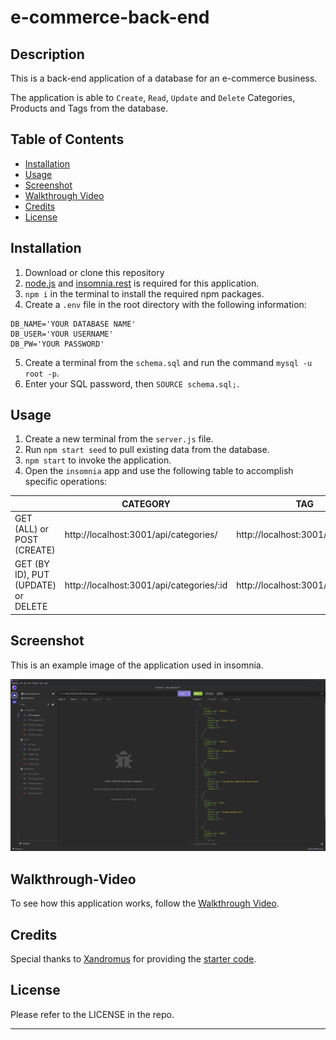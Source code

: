 # e-commerce-back-end

## Description

This is a back-end application of a database for an e-commerce business.

The application is able to `Create`, `Read`, `Update` and `Delete` Categories, Products and Tags from the database.

## Table of Contents

- [Installation](#installation)
- [Usage](#usage)
- [Screenshot](#screenshot)
- [Walkthrough Video](#walkthrough-video)
- [Credits](#credits)
- [License](#license)


## Installation

1. Download or clone this repository
2. [node.js](https://nodejs.org/en) and [insomnia.rest](https://insomnia.rest/) is required for this application.
3. `npm i` in the terminal to install the required npm packages.
4. Create a `.env` file in the root directory with the following information:
```
DB_NAME='YOUR DATABASE NAME'
DB_USER='YOUR USERNAME'
DB_PW='YOUR PASSWORD'
```
5. Create a terminal from the `schema.sql` and run the command `mysql -u root -p`.
6. Enter your SQL password, then `SOURCE schema.sql;`.


## Usage

1. Create a new terminal from the `server.js` file.
2. Run `npm start seed` to pull existing data from the database.
3. `npm start` to invoke the application.
3. Open the `insomnia` app and use the following table to accomplish specific operations:

|                                       | CATEGORY                                   | TAG                                  | PRODUCT                                  |
|---------------------------------------|--------------------------------------------|--------------------------------------|------------------------------------------|
| GET (ALL) or POST (CREATE)            | http://localhost:3001/api/categories/      | http://localhost:3001/api/tags/      | http://localhost:3001/api/products/      |
| GET (BY ID), PUT (UPDATE) or DELETE   | http://localhost:3001/api/categories/:id   | http://localhost:3001/api/tags/:id   | http://localhost:3001/api/products/:id   |


## Screenshot

This is an example image of the application used in insomnia.

![screenshot of sample readme file](assets/screenshot.png)


## Walkthrough-Video

To see how this application works, follow the [Walkthrough Video](https://drive.google.com/file/d/1DEC6a5M5C0Xp-H9Kp334RiagOERxEjbS/view?usp=drive_link).


## Credits

Special thanks to [Xandromus](https://github.com/Xandromus) for providing the [starter code](https://github.com/coding-boot-camp/fantastic-umbrella).


## License

Please refer to the LICENSE in the repo.

---